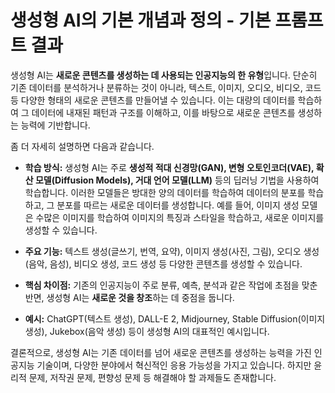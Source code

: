 # 생성형 AI의 기본 개념과 정의 - 기본 프롬프트 결과

생성형 AI는 **새로운 콘텐츠를 생성하는 데 사용되는 인공지능의 한 유형**입니다.  단순히 기존 데이터를 분석하거나 분류하는 것이 아니라, 텍스트, 이미지, 오디오, 비디오, 코드 등 다양한 형태의 새로운 콘텐츠를 만들어낼 수 있습니다.  이는 대량의 데이터를 학습하여 그 데이터에 내재된 패턴과 구조를 이해하고, 이를 바탕으로 새로운 콘텐츠를 생성하는 능력에 기반합니다.

좀 더 자세히 설명하면 다음과 같습니다.

* **학습 방식:** 생성형 AI는 주로 **생성적 적대 신경망(GAN), 변형 오토인코더(VAE), 확산 모델(Diffusion Models), 거대 언어 모델(LLM)** 등의 딥러닝 기법을 사용하여 학습합니다.  이러한 모델들은 방대한 양의 데이터를 학습하여 데이터의 분포를 학습하고, 그 분포를 따르는 새로운 데이터를 생성합니다.  예를 들어, 이미지 생성 모델은 수많은 이미지를 학습하여 이미지의 특징과 스타일을 학습하고, 새로운 이미지를 생성할 수 있습니다.

* **주요 기능:**  텍스트 생성(글쓰기, 번역, 요약), 이미지 생성(사진, 그림), 오디오 생성(음악, 음성), 비디오 생성, 코드 생성 등 다양한 콘텐츠를 생성할 수 있습니다.

* **핵심 차이점:** 기존의 인공지능이 주로 분류, 예측, 분석과 같은 작업에 초점을 맞춘 반면, 생성형 AI는 **새로운 것을 창조**하는 데 중점을 둡니다.

* **예시:**  ChatGPT(텍스트 생성), DALL-E 2, Midjourney, Stable Diffusion(이미지 생성), Jukebox(음악 생성) 등이 생성형 AI의 대표적인 예시입니다.


결론적으로, 생성형 AI는 기존 데이터를 넘어 새로운 콘텐츠를 생성하는 능력을 가진 인공지능 기술이며,  다양한 분야에서 혁신적인 응용 가능성을 가지고 있습니다.  하지만 윤리적 문제, 저작권 문제, 편향성 문제 등 해결해야 할 과제들도 존재합니다.
